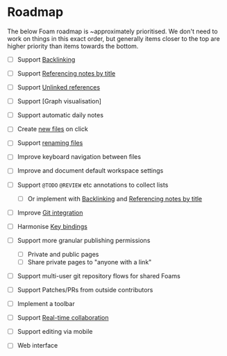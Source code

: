 # Roadmap

The below Foam roadmap is ~approximately prioritised. We don't need to work on things in this exact order, but generally items closer to the top are higher priority than items towards the bottom.

- [ ] Support [Backlinking](backlinking.md)
- [ ] Support [Referencing notes by title](referencing_notes_by_title.md)
- [ ] Support [Unlinked references](unlinked_references.md)
- [ ] Support [Graph visualisation]
- [ ] Support automatic daily notes
- [ ] Create [new files](new_files.md) on click
- [ ] Support [renaming files](renaming_files.md)
- [ ] Improve keyboard navigation between files
- [ ] Improve and document default workspace settings
- [ ] Support `@TODO` `@REVIEW` etc annotations to collect lists
  - [ ] Or implement with [Backlinking](backlinking.md) and [Referencing notes by title](referencing_notes_by_title.md)
- [ ] Improve [Git integration](git_integration.md) 
- [ ] Harmonise [Key bindings](key_bindings.md)
- [ ] Support more granular publishing permissions
  - [ ] Private and public pages
  - [ ] Share private pages to "anyone with a link"
- [ ] Support multi-user git repository flows for shared Foams
- [ ] Support Patches/PRs from outside contributors
- [ ] Implement a toolbar
- [ ] Support [Real-time collaboration](real_time_collaboration.md)
- [ ] Support editing via mobile
- [ ] Web interface

